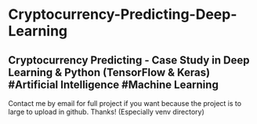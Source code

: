 # Cryptocurrency-Predicting-Deep-Learning
## Cryptocurrency Predicting - Case Study in Deep Learning &amp; Python (TensorFlow &amp; Keras) #Artificial Intelligence #Machine Learning

Contact me by email for full project if you want because the project is to large to upload in github. Thanks! (Especially venv directory)
